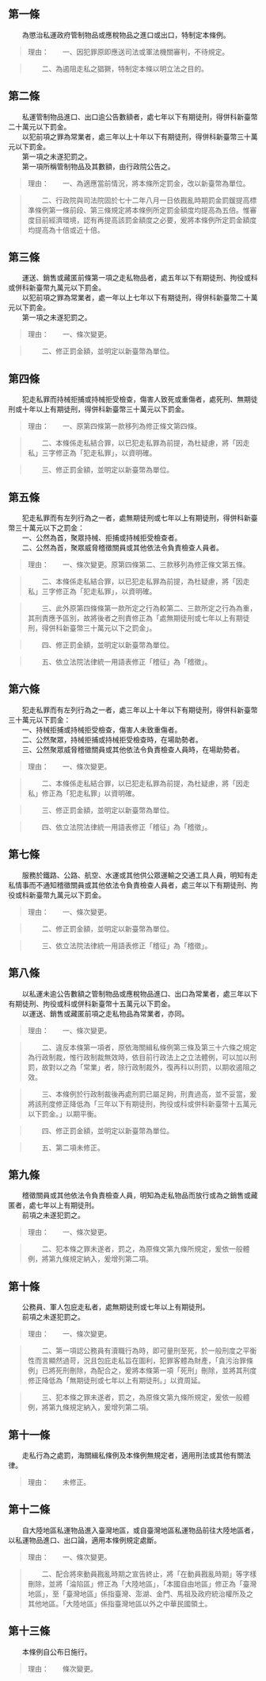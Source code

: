 第一條 
-------
　　為懲治私運政府管制物品或應稅物品之進口或出口，特制定本條例。  
> 理由：　　一、因犯罪原即應送司法或軍法機關審判，不待規定。

> 　　二、為遏阻走私之猖獗，特制定本條以明立法之目的。



第二條 
-------
　　私運管制物品進口、出口逾公告數額者，處七年以下有期徒刑，得併科新臺幣二十萬元以下罰金。  
　　以犯前項之罪為常業者，處三年以上十年以下有期徒刑，得併科新臺幣三十萬元以下罰金。  
　　第一項之未遂犯罰之。  
　　第一項所稱管制物品及其數額，由行政院公告之。  
> 理由：　　一、為適應當前情況，將本條所定罰金，改以新臺幣為單位。

> 　　二、行政院與司法院固於七十二年八月一日依戡亂時期罰金罰鍰提高標準條例第一條前段、第三條規定將本條例所定罰金額度均提高為五倍。惟審度目前經濟環境，認有再提高該罰金額度之必要，爰將本條例所定罰金額度均提高為十倍或近十倍。



第三條 
-------
　　運送、銷售或藏匿前條第一項之走私物品者，處五年以下有期徒刑、拘役或科或併科新臺幣九萬元以下罰金。  
　　以犯前項之罪為常業者，處一年以上七年以下有期徒刑，得併科新臺幣二十萬元以下罰金。  
　　第一項之未遂犯罰之。  
> 理由：　　一、條次變更。

> 　　二、修正罰金額，並明定以新臺幣為單位。



第四條 
-------
　　犯走私罪而持械拒捕或持械拒受檢查，傷害人致死或重傷者，處死刑、無期徒刑或十年以上有期徒刑，得併科新臺幣三十萬元以下罰金。  
> 理由：　　一、原第四條第一款移列為修正條文第四條。

> 　　二、本條係走私結合罪，以已犯走私罪為前提，為杜疑慮，將「因走私」三字修正為「犯走私罪」，以資明確。

> 　　三、修正罰金額，並明定以新臺幣為單位。



第五條 
-------
　　犯走私罪而有左列行為之一者，處無期徒刑或七年以上有期徒刑，得併科新臺幣三十萬元以下之罰金：  
　　一、公然為首，聚眾持械、拒捕或持械拒受檢查者。  
　　二、公然為首，聚眾威脅稽徵關員或其他依法令負責檢查人員者。  
> 理由：　　一、條次變更。原第四條第二、三款移列為修正條文第五條。

> 　　二、本條係走私結合罪，以已犯走私罪為前提，為杜疑慮，將「因走私」三字修正為「犯走私罪」，以資明確。

> 　　三、此外原第四條條第一款所定之行為較第二、三款所定之行為為重，其刑責應予區別，故將後者之刑責修正為「處無期徒刑或七年以上有期徒刑，得併科新臺幣三十萬元以下之罰金」。

> 　　四、修正罰金額，並明定以新臺幣為單位。

> 　　五、依立法院法律統一用語表修正「稽征」為「稽徵」。



第六條 
-------
　　犯走私罪而有左列行為之一者，處三年以上十年以下有期徒刑，得併科新臺幣三十萬元以下罰金：  
　　一、持械拒捕或持械拒受檢查，傷害人未致重傷者。  
　　二、公然聚眾，持械拒捕或持械拒受檢查時，在場助勢者。  
　　三、公然聚眾威脅稽徵關員或其他依法令負責檢查人員時，在場助勢者。  
> 理由：　　一、條次變更。

> 　　二、本條係走私結合罪，以已犯走私罪為前提，為杜疑慮，將「因走私」修正為「犯走私罪」以資明確。

> 　　三、修正罰金額，並明定以新臺幣為單位。

> 　　四、依立法院法律統一用語表修正「稽征」為「稽徵」。



第七條 
-------
　　服務於鐵路、公路、航空、水運或其他供公眾運輸之交通工具人員，明知有走私情事而不通知稽徵關員或其他依法令負責檢查人員者，處三年以下有期徒刑、拘役或科新臺幣九萬元以下罰金。  
> 理由：　　一、條次變更。

> 　　二、修正罰金額，並明定以新臺幣為單位。

> 　　三、依立法院法律統一用語表修正「稽征」為「稽徵」。



第八條 
-------
　　以私運未逾公告數額之管制物品或應稅物品進口、出口為常業者，處三年以下有期徒刑、拘役或科或併科新臺幣十五萬元以下罰金。  
　　以運送、銷售或藏匿前項之走私物品為常業者，亦同。  
> 理由：　　一、條次變更。

> 　　二、違反本條第一項者，原依海關緝私條例第三條及第三十六條之規定為行政制裁，惟行政制裁無效時，依目前行政法上之立法體例，可以加以刑罰，故對以之為「常業」者，除行政制裁外，復再科以刑罰，以期收遏阻之效。

> 　　三、本條例於行政制裁後再處刑罰已屬足夠，刑責過高，並不妥當，爰將該刑度修正降低為「三年以下有期徒刑，拘役或科或併科新臺幣十五萬元以下罰金。」以期平衡。

> 　　四、修正罰金額，並明定以新臺幣為單位。

> 　　五、第二項未修正。



第九條 
-------
　　稽徵關員或其他依法令負責檢查人員，明知為走私物品而放行或為之銷售或藏匿者，處七年以上有期徒刑。  
　　前項之未遂犯罰之。  
> 理由：　　一、條次變更。

> 　　二、犯本條之罪未遂者，罰之，為原條文第九條所規定，爰依一般體例，將第九條規定納入，爰增列第二項。



第十條 
-------
　　公務員、軍人包庇走私者，處無期徒刑或七年以上有期徒刑。  
　　前項之未遂犯罰之。  
> 理由：　　一、條次變更。

> 　　二、第一項認公務員有瀆職行為時，即可量刑至死，於一般刑度之平衡性而言顯然過苛，況且包庇走私旨在圖利，犯罪客體為財產，「貪污治罪條例」已將死刑刪除，為配合之，爰將本條第一項「死刑」刪除，並將其刑度修正降低為「無期徒刑或七年以上有期徒刑。」以資周延。

> 　　三、犯本條之罪未遂者，罰之，為原條文第九條所規定，爰依一般體例，將第九條規定納入，爰增列第二項。



第十一條 
---------
　　走私行為之處罰，海關緝私條例及本條例無規定者，適用刑法或其他有關法律。  
> 理由：　　未修正。



第十二條 
---------
　　自大陸地區私運物品進入臺灣地區，或自臺灣地區私運物品前往大陸地區者，以私運物品進口、出口論，適用本條例規定處斷。  
> 理由：　　一、條次變更。

> 　　二、配合將來動員戡亂時期之宣告終止，將「在動員戡亂時期」等字樣刪除，並將「淪陷區」修正為「大陸地區」，「本國自由地區」修正為「臺灣地區」，至「臺灣地區」係指臺灣、澎湖、金門、馬祖及政府統治權所及之其他地區。「大陸地區」係指臺灣地區以外之中華民國領土。



第十三條 
---------
　　本條例自公布日施行。  
> 理由：　　條次變更。